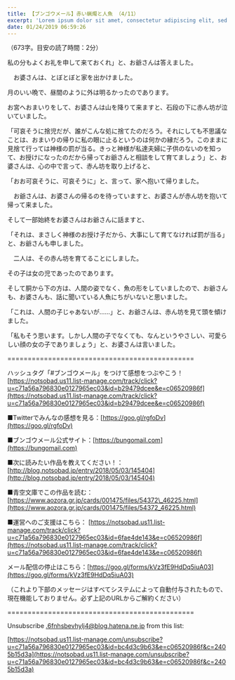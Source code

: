 ```yaml
---
title: 【ブンゴウメール】赤い蝋燭と人魚 （4/11）
excerpt: 'Lorem ipsum dolor sit amet, consectetur adipiscing elit, sed do eiusmod tempor incididunt ut labore et dolore magna aliqua. Praesent elementum facilisis leo vel fringilla est ullamcorper eget. At imperdiet dui accumsan sit amet nulla facilisi morbi tempus.'
date: 01/24/2019 06:59:26
---
```


（673字。目安の読了時間：2分）

私の分もよくお礼を申して来ておくれ」と、お爺さんは答えました。

　お婆さんは、とぼとぼと家を出かけました。

月のいい晩で、昼間のように外は明るかったのであります。

お宮へおまいりをして、お婆さんは山を降りて来ますと、石段の下に赤ん坊が泣いていました。

「可哀そうに捨児だが、誰がこんな処に捨てたのだろう。それにしても不思議なことは、おまいりの帰りに私の眼に止るというのは何かの縁だろう。このままに見捨て行っては神様の罰が当る。きっと神様が私達夫婦に子供のないのを知って、お授けになったのだから帰ってお爺さんと相談をして育てましょう」と、お婆さんは、心の中で言って、赤ん坊を取り上げると、

「おお可哀そうに、可哀そうに」と、言って、家へ抱いて帰りました。

　お爺さんは、お婆さんの帰るのを待っていますと、お婆さんが赤ん坊を抱いて帰って来ました。

そして一部始終をお婆さんはお爺さんに話ますと、

「それは、まさしく神様のお授け子だから、大事にして育てなければ罰が当る」と、お爺さんも申しました。

　二人は、その赤ん坊を育てることにしました。

その子は女の児であったのであります。

そして胴から下の方は、人間の姿でなく、魚の形をしていましたので、お爺さんも、お婆さんも、話に聞いている人魚にちがいないと思いました。

「これは、人間の子じゃあないが……」と、お爺さんは、赤ん坊を見て頭を傾けました。

「私もそう思います。しかし人間の子でなくても、なんというやさしい、可愛らしい顔の女の子でありましょう」と、お婆さんは言いました。

\==============================================

ハッシュタグ「#ブンゴウメール」をつけて感想をつぶやこう！ [https://notsobad.us11.list-manage.com/track/click?u=c71a56a796830e0127965ec03&id=b29479dcee&e=c06520986f](https://notsobad.us11.list-manage.com/track/click?u=c71a56a796830e0127965ec03&id=b29479dcee&e=c06520986f)

■Twitterでみんなの感想を見る：[https://goo.gl/rgfoDv](https://goo.gl/rgfoDv)

■ブンゴウメール公式サイト：[https://bungomail.com](https://bungomail.com)

■次に読みたい作品を教えてください！：[http://blog.notsobad.jp/entry/2018/05/03/145404](http://blog.notsobad.jp/entry/2018/05/03/145404)

■青空文庫でこの作品を読む：[https://www.aozora.gr.jp/cards/001475/files/54372\_46225.html](https://www.aozora.gr.jp/cards/001475/files/54372_46225.html)

■運営へのご支援はこちら： [https://notsobad.us11.list-manage.com/track/click?u=c71a56a796830e0127965ec03&id=6fae4de143&e=c06520986f](https://notsobad.us11.list-manage.com/track/click?u=c71a56a796830e0127965ec03&id=6fae4de143&e=c06520986f)

メール配信の停止はこちら：[https://goo.gl/forms/kVz3fE9HdDq5iuA03](https://goo.gl/forms/kVz3fE9HdDq5iuA03)

（これより下部のメッセージはすべてシステムによって自動付与されたもので、現在機能しておりません。必ず上記のURLからご解約ください）

\==============================================

Unsubscribe .6fnhsbevhylj4@blog.hatena.ne.jp from this list:

[https://notsobad.us11.list-manage.com/unsubscribe?u=c71a56a796830e0127965ec03&id=bc4d3c9b63&e=c06520986f&c=2405b15d3a](https://notsobad.us11.list-manage.com/unsubscribe?u=c71a56a796830e0127965ec03&id=bc4d3c9b63&e=c06520986f&c=2405b15d3a)